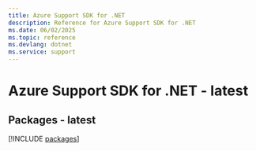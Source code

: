 ```yaml
---
title: Azure Support SDK for .NET
description: Reference for Azure Support SDK for .NET
ms.date: 06/02/2025
ms.topic: reference
ms.devlang: dotnet
ms.service: support
---
```

# Azure Support SDK for .NET - latest
## Packages - latest
[!INCLUDE [packages](support-index.md)]